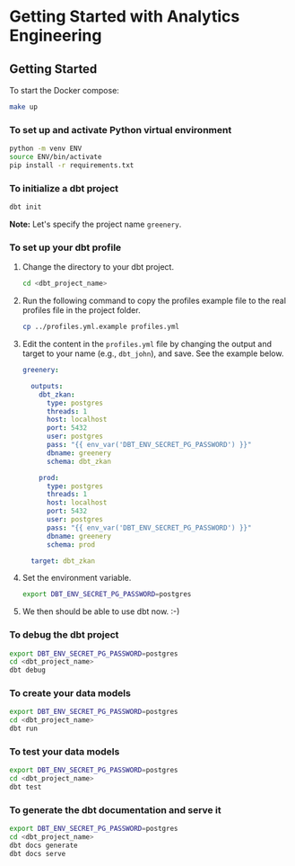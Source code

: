# Getting Started with Analytics Engineering

## Getting Started

To start the Docker compose:

```sh
make up
```

### To set up and activate Python virtual environment

```bash
python -m venv ENV
source ENV/bin/activate
pip install -r requirements.txt
```

### To initialize a dbt project

```bash
dbt init
```

**Note:** Let's specify the project name `greenery`.

### To set up your dbt profile

1. Change the directory to your dbt project.

    ```bash
    cd <dbt_project_name>
    ```

1. Run the following command to copy the profiles example file to the real
   profiles file in the project folder.

    ```bash
    cp ../profiles.yml.example profiles.yml
    ```

1. Edit the content in the `profiles.yml` file by changing the output and
   target to your name (e.g., `dbt_john`), and save. See the example below.

    ```yaml
    greenery:

      outputs:
        dbt_zkan:
          type: postgres
          threads: 1
          host: localhost
          port: 5432
          user: postgres
          pass: "{{ env_var('DBT_ENV_SECRET_PG_PASSWORD') }}"
          dbname: greenery
          schema: dbt_zkan

        prod:
          type: postgres
          threads: 1
          host: localhost
          port: 5432
          user: postgres
          pass: "{{ env_var('DBT_ENV_SECRET_PG_PASSWORD') }}"
          dbname: greenery
          schema: prod

      target: dbt_zkan
    ```

1. Set the environment variable.

    ```bash
    export DBT_ENV_SECRET_PG_PASSWORD=postgres
    ```

1. We then should be able to use dbt now. :-)

### To debug the dbt project

```bash
export DBT_ENV_SECRET_PG_PASSWORD=postgres
cd <dbt_project_name>
dbt debug
```

### To create your data models

```bash
export DBT_ENV_SECRET_PG_PASSWORD=postgres
cd <dbt_project_name>
dbt run
```

### To test your data models

```bash
export DBT_ENV_SECRET_PG_PASSWORD=postgres
cd <dbt_project_name>
dbt test
```

### To generate the dbt documentation and serve it

```bash
export DBT_ENV_SECRET_PG_PASSWORD=postgres
cd <dbt_project_name>
dbt docs generate
dbt docs serve
```
